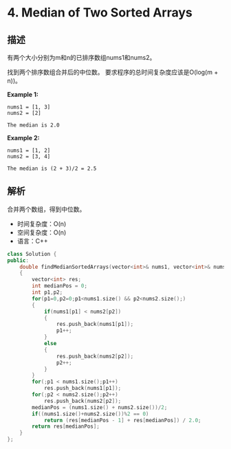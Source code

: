# 4. Median of Two Sorted Arrays

## 描述

有两个大小分别为m和n的已排序数组nums1和nums2。

找到两个排序数组合并后的中位数。 要求程序的总时间复杂度应该是O(log(m + n))。

**Example 1:**

```
nums1 = [1, 3]
nums2 = [2]

The median is 2.0
```

**Example 2:**

```
nums1 = [1, 2]
nums2 = [3, 4]

The median is (2 + 3)/2 = 2.5
```

## 解析

合并两个数组，得到中位数。
- 时间复杂度：O(n) 
- 空间复杂度：O(n)
- 语言：C++

```C++
class Solution {
public:
    double findMedianSortedArrays(vector<int>& nums1, vector<int>& nums2) 
    {
        vector<int> res;
        int medianPos = 0;
        int p1,p2;
        for(p1=0,p2=0;p1<nums1.size() && p2<nums2.size();)
        {
            if(nums1[p1] < nums2[p2])
            {
                res.push_back(nums1[p1]);
                p1++;
            }
            else
            {
                res.push_back(nums2[p2]);
                p2++;
            }
        }
        for(;p1 < nums1.size();p1++)
            res.push_back(nums1[p1]);
        for(;p2 < nums2.size();p2++)
            res.push_back(nums2[p2]);
        medianPos = (nums1.size() + nums2.size())/2;
        if((nums1.size()+nums2.size())%2 == 0) 
            return (res[medianPos - 1] + res[medianPos]) / 2.0;
        return res[medianPos];
    }
};
```

